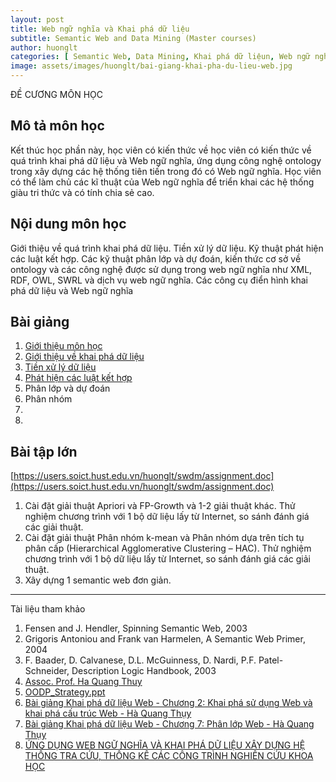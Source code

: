 ```yaml
---
layout: post
title: Web ngữ nghĩa và Khai phá dữ liệu
subtitle: Semantic Web and Data Mining (Master courses)
author: huonglt
categories: [ Semantic Web, Data Mining, Khai phá dữ liệun, Web ngữ nghĩa ]
image: assets/images/huonglt/bai-giang-khai-pha-du-lieu-web.jpg
---
```

ĐỀ CƯƠNG MÔN HỌC

## Mô tả môn học

Kết thúc học phần này, học viên có kiến thức về học viên có kiến thức về quá trình khai phá dữ liệu và Web ngữ nghĩa, ứng dụng công nghệ ontology trong xây dựng các hệ thống tiên tiến trong đó có Web ngữ nghĩa. Học viên có thể làm chủ các kĩ thuật của Web ngữ nghĩa để triển khai các hệ thống giàu tri thức và có tính chia sẻ cao.

## Nội dung môn học

Giới thiệu về quá trình khai phá dữ liệu. Tiền xử lý dữ liệu. Kỹ thuật phát hiện các luật kết hợp. Các kỹ thuật phân lớp và dự đoán, kiến thức cơ sở về ontology và các công nghệ được sử dụng trong web ngữ nghĩa như XML, RDF, OWL, SWRL và dịch vụ web ngữ nghĩa. Các công cụ điển hình khai phá dữ liệu và Web ngữ nghĩa

## Bài giảng

1. [Giới thiệu môn học](https://users.soict.hust.edu.vn/huonglt/swdm/Gioi_thieu_mon_hoc.pdf)
2. [Giới thiệu về khai phá dữ liệu](https://users.soict.hust.edu.vn/huonglt/swdm/L1_Gioi%20thieu.pdf)
3. [Tiền xử lý dữ liệu](https://users.soict.hust.edu.vn/huonglt/swdm/Tien%20xu%20ly.pdf)
4. [Phát hiện các luật kết hợp](https://users.soict.hust.edu.vn/huonglt/swdm/Phat_hien_luat_ket_hop.pdf)
5. Phân lớp và dự đoán
6. Phân nhóm
7. 
8. 

## Bài tập lớn

[https://users.soict.hust.edu.vn/huonglt/swdm/assignment.doc](https://users.soict.hust.edu.vn/huonglt/swdm/assignment.doc)

1. Cài đặt giải thuật Apriori và FP-Growth và 1-2 giải thuật khác. Thử nghiệm chương trình với 1 bộ dữ liệu lấy từ Internet, so sánh đánh giá các giải thuật. 
2. Cài đặt giải thuật Phân nhóm k-mean và Phân nhóm dựa trên tích tụ phân cấp (Hierarchical Agglomerative Clustering – HAC). Thử nghiệm chương trình với 1 bộ dữ liệu lấy từ Internet, so sánh đánh giá các giải thuật. 
3. Xây dựng 1 semantic web đơn giản.

-----
Tài liệu tham khảo

1. Fensen and J. Hendler, Spinning Semantic Web, 2003
2. Grigoris Antoniou and Frank van Harmelen, A Semantic Web Primer, 2004
3. F. Baader, D. Calvanese, D.L. McGuinness, D. Nardi, P.F. Patel-Schneider, Description Logic Handbook, 2003
4. [Assoc. Prof. Ha Quang Thuy](http://www.uet.vnu.edu.vn/~thuyhq/)
5. [OODP_Strategy.ppt](https://uet.vnu.edu.vn/~chauttm/oop2015f/slides/OODP_Strategy.ppt)
6. [Bài giảng Khai phá dữ liệu Web - Chương 2: Khai phá sử dụng Web và khai phá cấu trúc Web - Hà Quang Thụy](https://www.slideserve.com/nolcha/b-i-gi-ng-khai-ph-d-li-u-web-ch-ng-2-khai-ph-s-d-ng-web-v-khai-ph-c-u-tr-c-web)
6. [Bài giảng Khai phá dữ liệu Web - Chương 7: Phân lớp Web - Hà Quang Thụy](https://s2.doc.edu.vn/web/viewer.html?file=https://s2.doc.edu.vn/jh2i1fkjb33wa7b577g9lou48iyvfkz6/demo/2021/09/07/bai_giang_khai_pha_du_lieu_web_chuong_7_phan_lop_web_ha_quan_xpyWTGB0f8.png)
7. [ỨNG DỤNG WEB NGỮ NGHĨA VÀ KHAI PHÁ DỮ LIỆU XÂY DỰNG HỆ THỐNG TRA CỨU, THỐNG KÊ CÁC CÔNG TRÌNH NGHIÊN CỨU KHOA HỌC](http://tailieuso.udn.vn/bitstream/TTHL_125/5164/2/Tomtat.pdf)